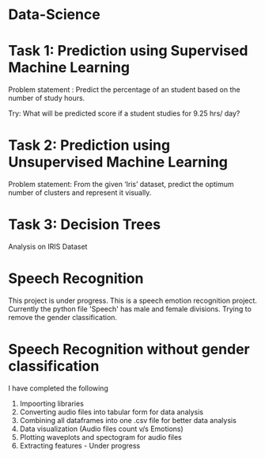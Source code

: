# Data-Science

# Task 1: Prediction using Supervised Machine Learning
Problem statement : Predict the percentage of an student based on the number of study hours.

Try: What will be predicted score if a student studies for 9.25 hrs/ day?

# Task 2: Prediction using Unsupervised Machine Learning
Problem statement: From the given ‘Iris’ dataset, predict the optimum number of clusters and represent it visually.

# Task 3: Decision Trees
Analysis on IRIS Dataset

# Speech Recognition
This project is under progress.
This is a speech emotion recognition project. Currently the python file 'Speech' has male and female divisions. Trying to remove the gender classification. 

# Speech Recognition without gender classification
I have completed the following
1. Impoorting libraries
2. Converting audio files into tabular form for data analysis
3. Combining all dataframes into one .csv file for better data analysis
4. Data visualization (Audio files count v/s Emotions)
5. Plotting waveplots and spectogram for audio files
6. Extracting features - Under progress
